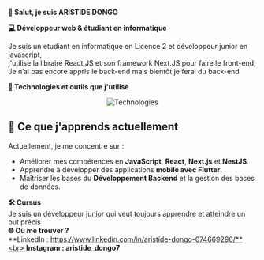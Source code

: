 **👋 Salut, je suis ARISTIDE DONGO**<br> 

**💻 Développeur web & étudiant en informatique**<br>

Je suis un etudiant en informatique en Licence 2 et développeur junior en javascript, <br>
j'utilise la libraire React.JS et son framework Next.JS pour faire le front-end,<br>
Je n’ai pas encore appris le back-end mais bientôt je ferai du back-end<br>

**🔧 Technologies et outils que j'utilise**
<p align="center"> <img src="https://skillicons.dev/icons?i=vscode,html,css,tailwindcss,js,react,nextjs,git,github,npm" alt="Technologies" /> </p>

## 🌱 Ce que j'apprends actuellement

Actuellement, je me concentre sur :
- Améliorer mes compétences en **JavaScript**, **React**, **Next.js** et **NestJS**.
- Apprendre à développer des applications **mobile avec Flutter**.
- Maîtriser les bases du **Développement Backend** et la gestion des bases de données.

**🛠️ Cursus**<br>
Je suis un développeur junior qui veut toujours apprendre et atteindre un but précis<br>
**🌐 Où me trouver ?**<br>
**LinkedIn : https://www.linkedin.com/in/aristide-dongo-074669296/**<br>
**Instagram : aristide_dongo7**

<p></p>
